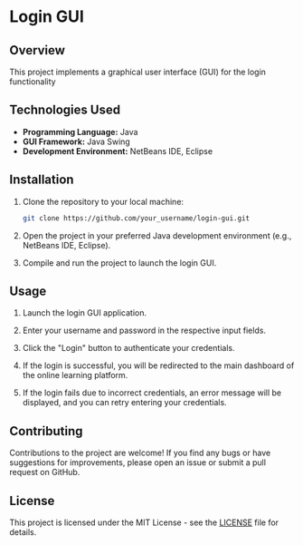 # Login GUI

## Overview

This project implements a graphical user interface (GUI) for the login functionality 


## Technologies Used

- **Programming Language:** Java
- **GUI Framework:** Java Swing
- **Development Environment:** NetBeans IDE, Eclipse

## Installation

1. Clone the repository to your local machine:

   ```bash
   git clone https://github.com/your_username/login-gui.git
   ```

2. Open the project in your preferred Java development environment (e.g., NetBeans IDE, Eclipse).

3. Compile and run the project to launch the login GUI.

## Usage

1. Launch the login GUI application.

2. Enter your username and password in the respective input fields.

3. Click the "Login" button to authenticate your credentials.

4. If the login is successful, you will be redirected to the main dashboard of the online learning platform.

5. If the login fails due to incorrect credentials, an error message will be displayed, and you can retry entering your credentials.

## Contributing

Contributions to the project are welcome! If you find any bugs or have suggestions for improvements, please open an issue or submit a pull request on GitHub.

## License

This project is licensed under the MIT License - see the [LICENSE](LICENSE) file for details.
